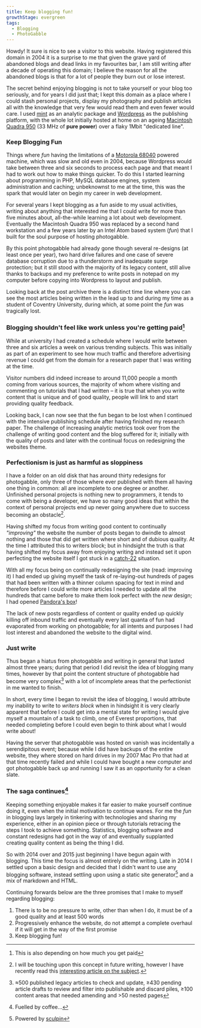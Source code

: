 ```yaml
---
title: Keep blogging fun!
growthStage: evergreen
tags:
  - Blogging
  - PhotoGabble
---
```


Howdy! It sure is nice to see a visitor to this website. Having registered this domain in 2004 it is a surprise to me that given the grave yard of abandoned blogs and dead links in my favourites bar, I am still writing after a decade of operating this domain; I believe the reason for all the abandoned blogs is that for a lot of people they burn out or lose interest.

The secret behind enjoying blogging is not to take yourself or your blog too seriously, and for years I did just that; I kept this domain as a place where I could stash personal projects, display my photography and publish articles all with the knowledge that very few would read them and even fewer would care. I used [mint](http://haveamint.com/) as an analytic package and [Wordpress](https://wordpress.org/) as the publishing platform, with the whole lot initially hosted at home on an ageing [Macintosh Quadra 950](http://en.wikipedia.org/wiki/Macintosh_Quadra_950) (33 MHz of **pure power**) over a flaky 1Mbit "dedicated line".

### Keep Blogging Fun

Things where *fun* having the limitations of a [Motorola 68040](http://en.wikipedia.org/wiki/Motorola_68040) powered machine, which was slow and old even in 2004, because Wordpress would take between three and six seconds to process each page and that meant I had to work out how to make things quicker. To do this I started learning about programming in PHP, MySQL database engines, system administration and caching; unbeknownst to me at the time, this was the spark that would later on begin my career in web development.

For several years I kept blogging as a fun aside to my usual activities, writing about anything that interested me that I could write for more than five minutes about, all-the-while learning a lot about web development. Eventually the Macintosh Quadra 950 was replaced by a second hand workstation and a few years later by an Intel Atom based system (*fun*) that I built for the soul purpose of hosting photogabble.

By this point photogabble had already gone though several re-designs (at least once per year), two hard drive failures and one case of severe database corruption due to a thunderstorm and inadequate surge protection; but it still stood with the majority of its legacy content, still alive thanks to backups and my preference to write posts in notepad on my computer before copying into Wordpress to layout and publish.

Looking back at the post archive there is a distinct time line where you can see the most articles being written in the lead up to and during my time as a student of Coventry University, during which, at some point the *fun* was tragically lost.

### Blogging shouldn't feel like work unless you're getting paid[^1]

While at university I had created a schedule where I would write between three and six articles a week on various trending subjects. This was initially as part of an experiment to see how much traffic and therefore advertising revenue I could get from the domain for a research paper that I was writing at the time.

Visitor numbers did indeed increase to around 11,000 people a month coming from various sources, the majority of whom where visiting and commenting on tutorials that I had written &ndash; it is true that when you write content that is unique and of good quality, people will link to and start providing quality feedback.

Looking back, I can now see that the fun began to be lost when I continued with the intensive publishing schedule after having finished my research paper. The challenge of increasing analytic metrics took over from the challenge of writing good content and the blog suffered for it; initially with the quality of posts and later with the continual focus on redesigning the websites theme.

### Perfectionism is just as harmful as sloppiness

I have a folder on an old disk that has around thirty redesigns for photogabble, only three of those where ever published with them all having one thing in common: all are incomplete to one degree or another. Unfinished personal projects is nothing new to programmers, it tends to come with being a developer, we have so many good ideas that within the context of personal projects end up never going anywhere due to success becoming an obstacle[^2].

Having shifted my focus from writing good content to continually *"improving"* the website the number of posts began to dwindle to almost nothing and those that did get written where short and of dubious quality. At the time I attributed this to writers block; but in hindsight the truth is that having shifted my focus away from enjoying writing and instead set it upon perfecting the website itself I got stuck in a [catch-22](http://www.merriam-webster.com/dictionary/catch%2022) situation.

With all my focus being on continually redesigning the site (read: improving it) I had ended up giving myself the task of re-laying-out hundreds of pages that had been written with a thinner column spacing for text in mind and therefore before I could write more articles I needed to update all the hundreds that came before to make them look perfect with the *new* design; I had opened [Pandora's box](http://en.wikipedia.org/wiki/Pandora%27s_box)!

The lack of new posts regardless of content or quality ended up quickly killing off inbound traffic and eventually every last quanta of fun had evaporated from working on photogabble; for all intents and purposes I had lost interest and abandoned the website to the digital wind.

### Just write

Thus began a hiatus from photogabble and writing in general that lasted almost three years; during that period I did revisit the idea of blogging many times, however by that point the content structure of photogabble had become very complex[^3] with a lot of incomplete areas that the perfectionist in me wanted to finish.

In short, every time I began to revisit the idea of blogging, I would attribute my inability to write to *writers block* when in hindsight it is very clearly apparent that before I could get into a mental state for writing I would give myself a mountain of a task to climb, one of Everest proportions, that needed completing before I could even begin to think about what I would write about!

Having the server that photogabble was hosted on vanish was incidentally a serendipitous event; because while I did have backups of the entire website, they where stored on hard drives in my 2007 Mac Pro that had at that time recently failed and while I could have bought a new computer and got photogabble back up and running I saw it as an opportunity for a clean slate.

### The saga continues[^4]

Keeping something enjoyable makes it far easier to make yourself continue doing it, even when the initial motivation to continue wanes. For me the *fun* in blogging lays largely in tinkering with technologies and sharing my experience, either in an opinion piece or through tutorials retracing the steps I took to achieve something. Statistics, blogging software and constant redesigns had got in the way of and eventually supplanted creating quality content as being the thing I did.

So with 2014 over and 2015 just beginning I have begun again with blogging. This time the focus is almost entirely on the writing. Late in 2014 I settled upon a basic design and decided that I didn't want to use any blogging software, instead settling upon using a static site generator[^5] and a mix of markdown and HTML.

Continuing forwards below are the three promises that I make to myself regarding blogging:

1. There is to be no pressure to write, other than when I do, it must be of a good quality and at least 500 words
2. Progressively enhance the website, do not attempt a complete overhaul if it will get in the way of the first promise
3. Keep blogging fun!

[^1]: This is also depending on how much you get paid
[^2]: I will be touching upon this concept in future writing, however I have recently read this [interesting article on the subject](http://programmer-hek.blogspot.co.uk/2014/11/as-programmers-why-we-never-finish-our.html).
[^3]: &asymp;500 published legacy articles to check and update, &ge;430 pending article drafts to review and filter into publishable and discard piles, &ge;100 content areas that needed amending and &gt;50 nested pages
[^4]: Fuelled by coffee&hellip;
[^5]: Powered by [sculpin](https://sculpin.io/)
